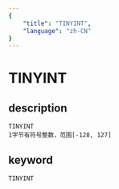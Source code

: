```yaml
---
{
    "title": "TINYINT",
    "language": "zh-CN"
}
---
```


# TINYINT
## description
    TINYINT
    1字节有符号整数，范围[-128, 127]

## keyword

    TINYINT
